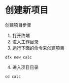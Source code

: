 # 创建新项目

创建项目步骤

1. 打开终端
2. 进入工作目录
3. 运行下面的命令来创建项目

```text
dfx new calc
```

4. 进入项目目录

```text
cd calc
```



